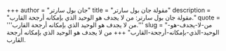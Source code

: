 +++
author = "جان بول سارتر"
title = "مقولة جان بول سارتر"
description = "مقولة جان بول سارتر: من لا يجدف هو الوحيد الذي بإمكانه أرجحة القارب."
quote = '''من لا يجدف هو الوحيد الذي بإمكانه أرجحة القارب.''' 
slug = "من-لا-يجدف-هو-الوحيد-الذي-بإمكانه-أرجحة-القارب"
+++
من لا يجدف هو الوحيد الذي بإمكانه أرجحة القارب.
